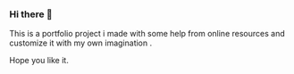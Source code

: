 ### Hi there 👋

This is a portfolio project i made with some help from online resources and customize it with my own imagination . 

Hope you like it.
